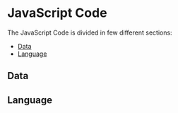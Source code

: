 # JavaScript Code

The JavaScript Code is divided in few different sections:

 - [Data](#data)
 - [Language](#language)
 
## Data

## Language
